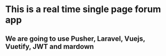 # This is a real time single page forum app

## We are going to use Pusher, Laravel, Vuejs, Vuetify, JWT and mardown